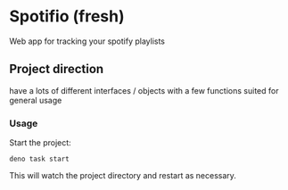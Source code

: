# Spotifio (fresh)

Web app for tracking your spotify playlists

## Project direction
have a lots of different interfaces / objects 
with a few functions suited for general usage

### Usage

Start the project:

```
deno task start
```

This will watch the project directory and restart as necessary.
